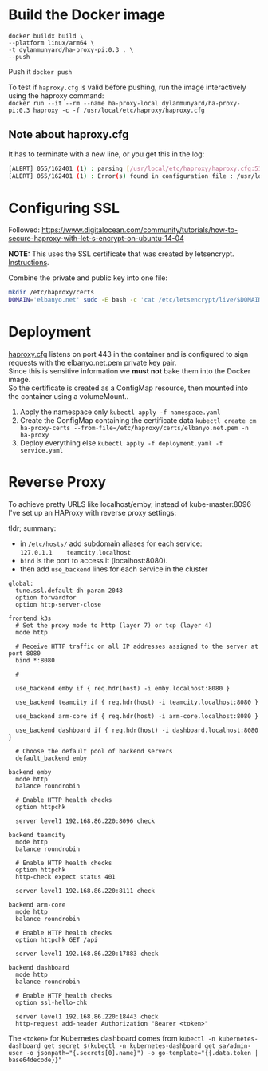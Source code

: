 # Build the Docker image
```
docker buildx build \
--platform linux/arm64 \
-t dylanmunyard/ha-proxy-pi:0.3 . \
--push
```

Push it `docker push `

To test if `haproxy.cfg` is valid before pushing, run the image interactively using the haproxy command: \
`docker run --it --rm --name ha-proxy-local dylanmunyard/ha-proxy-pi:0.3 haproxy -c -f /usr/local/etc/haproxy/haproxy.cfg`

## Note about haproxy.cfg
It has to terminate with a new line, or you get this in the log:
```bash
[ALERT] 055/162401 (1) : parsing [/usr/local/etc/haproxy/haproxy.cfg:51]: Missing LF on last line, file might have been truncat │
[ALERT] 055/162401 (1) : Error(s) found in configuration file : /usr/local/etc/haproxy/haproxy.cfg 
```

# Configuring SSL
Followed: https://www.digitalocean.com/community/tutorials/how-to-secure-haproxy-with-let-s-encrypt-on-ubuntu-14-04

__NOTE:__ This uses the SSL certificate that was created by letsencrypt. [Instructions](EDGE.md).

Combine the private and public key into one file:
```bash
mkdir /etc/haproxy/certs
DOMAIN='elbanyo.net' sudo -E bash -c 'cat /etc/letsencrypt/live/$DOMAIN/fullchain.pem /etc/letsencrypt/live/$DOMAIN/privkey.pem > /etc/haproxy/certs/$DOMAIN.pem'
```

# Deployment
[haproxy.cfg](haproxy.cfg) listens on port 443 in the container and is configured
to sign requests with the elbanyo.net.pem private key pair. \
Since this is sensitive information we __must not__ bake them into the Docker image. \
So the certificate is created as a ConfigMap resource, then mounted into the container
using a volumeMount.. 

1. Apply the namespace only `kubectl apply -f namespace.yaml`
2. Create the ConfigMap containing the certificate data
`kubectl create cm ha-proxy-certs --from-file=/etc/haproxy/certs/elbanyo.net.pem -n ha-proxy`
3. Deploy everything else `kubectl apply -f deployment.yaml -f service.yaml`

# Reverse Proxy
To achieve pretty URLS like localhost/emby, instead of kube-master:8096
I've set up an HAProxy with reverse proxy settings:

tldr; summary:
- in `/etc/hosts/` add subdomain aliases for each service: \
  `127.0.1.1	teamcity.localhost`
- `bind` is the port to access it (localhost:8080). 
- then add `use_backend` lines for each service in the cluster

```
global:
  tune.ssl.default-dh-param 2048
  option forwardfor
  option http-server-close
  
frontend k3s
  # Set the proxy mode to http (layer 7) or tcp (layer 4)
  mode http
  
  # Receive HTTP traffic on all IP addresses assigned to the server at port 8080
  bind *:8080
  
  #
  
  use_backend emby if { req.hdr(host) -i emby.localhost:8080 }
  
  use_backend teamcity if { req.hdr(host) -i teamcity.localhost:8080 }
  
  use_backend arm-core if { req.hdr(host) -i arm-core.localhost:8080 }
  
  use_backend dashboard if { req.hdr(host) -i dashboard.localhost:8080 }
  
  # Choose the default pool of backend servers
  default_backend emby
  
backend emby
  mode http
  balance roundrobin
  
  # Enable HTTP health checks
  option httpchk
  
  server level1 192.168.86.220:8096 check
  
backend teamcity
  mode http
  balance roundrobin
  
  # Enable HTTP health checks
  option httpchk
  http-check expect status 401
  
  server level1 192.168.86.220:8111 check
  
backend arm-core
  mode http
  balance roundrobin
  
  # Enable HTTP health checks
  option httpchk GET /api
  
  server level1 192.168.86.220:17883 check
  
backend dashboard
  mode http
  balance roundrobin
  
  # Enable HTTP health checks
  option ssl-hello-chk
  
  server level1 192.168.86.220:18443 check
  http-request add-header Authorization "Bearer <token>"
```

The `<token>` for Kubernetes dashboard comes from `kubectl -n kubernetes-dashboard get secret $(kubectl -n kubernetes-dashboard get sa/admin-user -o jsonpath="{.secrets[0].name}") -o go-template="{{.data.token | base64decode}}"` 